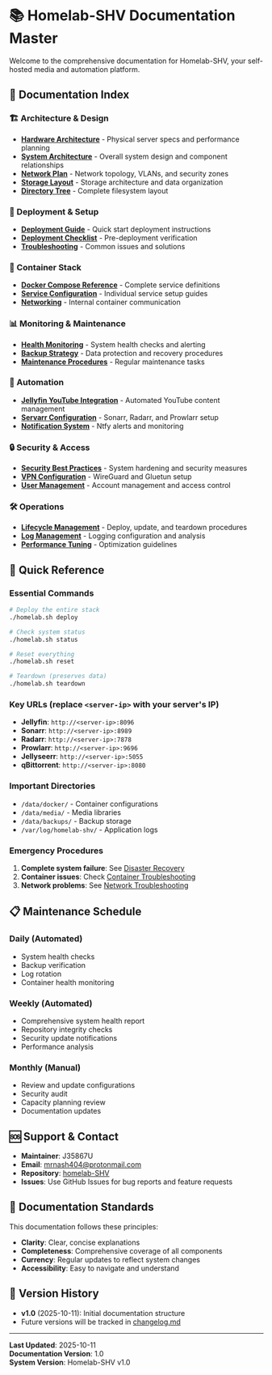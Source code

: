 # 📚 Homelab-SHV Documentation Master
Welcome to the comprehensive documentation for Homelab-SHV, your self-hosted media and automation platform.

## 📖 Documentation Index
### 🏗️ Architecture & Design

- **[Hardware Architecture](../HARDWARE_ARCHITECTURE.md)** - Physical server specs and performance planning
- **[System Architecture](System_Architecture.md)** - Overall system design and component relationships
- **[Network Plan](Network_Plan.md)** - Network topology, VLANs, and security zones  
- **[Storage Layout](Storage_Layout.md)** - Storage architecture and data organization
- **[Directory Tree](Directory_Tree_v1.0.txt)** - Complete filesystem layout

### 🚀 Deployment & Setup

- **[Deployment Guide](../deployment/README_START_HERE.md)** - Quick start deployment instructions
- **[Deployment Checklist](../deployment/DEPLOYMENT_CHECKLIST.md)** - Pre-deployment verification
- **[Troubleshooting](../deployment/TROUBLESHOOTING.md)** - Common issues and solutions

### 🐳 Container Stack

- **[Docker Compose Reference](Docker_Stack_Reference.md)** - Complete service definitions
- **[Service Configuration](Service_Configuration.md)** - Individual service setup guides
- **[Networking](Container_Networking.md)** - Internal container communication

### 📊 Monitoring & Maintenance

- **[Health Monitoring](Health_Monitoring.md)** - System health checks and alerting
- **[Backup Strategy](Backup_Strategy.md)** - Data protection and recovery procedures
- **[Maintenance Procedures](Maintenance_Procedures.md)** - Regular maintenance tasks

### 🤖 Automation

- **[Jellyfin YouTube Integration](YouTube_Automation.md)** - Automated YouTube content management
- **[Servarr Configuration](Servarr_Setup.md)** - Sonarr, Radarr, and Prowlarr setup
- **[Notification System](Notification_System.md)** - Ntfy alerts and monitoring

### 🔒 Security & Access

- **[Security Best Practices](Security_Guide.md)** - System hardening and security measures
- **[VPN Configuration](VPN_Setup.md)** - WireGuard and Gluetun setup
- **[User Management](User_Management.md)** - Account management and access control

### 🛠️ Operations

- **[Lifecycle Management](Lifecycle_Management.md)** - Deploy, update, and teardown procedures
- **[Log Management](Log_Management.md)** - Logging configuration and analysis
- **[Performance Tuning](Performance_Tuning.md)** - Optimization guidelines

## 🎯 Quick Reference
### Essential Commands

```bash
# Deploy the entire stack
./homelab.sh deploy

# Check system status  
./homelab.sh status

# Reset everything
./homelab.sh reset

# Teardown (preserves data)
./homelab.sh teardown

```
### Key URLs (replace `<server-ip>` with your server's IP)

- **Jellyfin**: `http://<server-ip>:8096`
- **Sonarr**: `http://<server-ip>:8989`
- **Radarr**: `http://<server-ip>:7878`
- **Prowlarr**: `http://<server-ip>:9696`
- **Jellyseerr**: `http://<server-ip>:5055`
- **qBittorrent**: `http://<server-ip>:8080`

### Important Directories

- `/data/docker/` - Container configurations
- `/data/media/` - Media libraries
- `/data/backups/` - Backup storage
- `/var/log/homelab-shv/` - Application logs

### Emergency Procedures

1. **Complete system failure**: See [Disaster Recovery](Disaster_Recovery.md)
2. **Container issues**: Check [Container Troubleshooting](../deployment/TROUBLESHOOTING.md#docker-container-issues)
3. **Network problems**: See [Network Troubleshooting](../deployment/TROUBLESHOOTING.md#vpn--network-issues)

## 📋 Maintenance Schedule
### Daily (Automated)

- System health checks
- Backup verification
- Log rotation
- Container health monitoring

### Weekly (Automated)

- Comprehensive system health report
- Repository integrity checks
- Security update notifications
- Performance analysis

### Monthly (Manual)

- Review and update configurations
- Security audit
- Capacity planning review
- Documentation updates

## 🆘 Support & Contact
- **Maintainer**: J35867U
- **Email**: mrnash404@protonmail.com
- **Repository**: [homelab-SHV](https://github.com/J35867U/homelab-SHV)
- **Issues**: Use GitHub Issues for bug reports and feature requests

## 📝 Documentation Standards
This documentation follows these principles:

- **Clarity**: Clear, concise explanations
- **Completeness**: Comprehensive coverage of all components
- **Currency**: Regular updates to reflect system changes
- **Accessibility**: Easy to navigate and understand

## 🔄 Version History
- **v1.0** (2025-10-11): Initial documentation structure
- Future versions will be tracked in [changelog.md](../changelog.md)

---

**Last Updated**: 2025-10-11  
**Documentation Version**: 1.0  
**System Version**: Homelab-SHV v1.0

